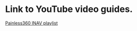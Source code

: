 # Link to YouTube video guides.

[Painless360 INAV playlist](http://www.youtube.com/playlist?list=PLYsWjANuAm4qdXEGFSeUhOZ10-H8YTSnH)